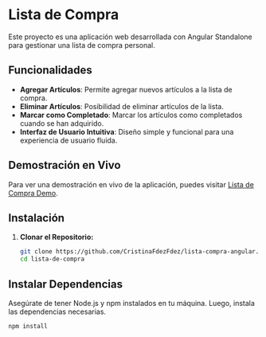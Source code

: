 # Lista de Compra

Este proyecto es una aplicación web desarrollada con Angular Standalone para gestionar una lista de compra personal.

## Funcionalidades

- **Agregar Artículos**: Permite agregar nuevos artículos a la lista de compra.
- **Eliminar Artículos**: Posibilidad de eliminar artículos de la lista.
- **Marcar como Completado**: Marcar los artículos como completados cuando se han adquirido.
- **Interfaz de Usuario Intuitiva**: Diseño simple y funcional para una experiencia de usuario fluida.


## Demostración en Vivo

Para ver una demostración en vivo de la aplicación, puedes visitar [Lista de Compra Demo](http://ejemplo.com).

## Instalación

1. **Clonar el Repositorio:**

   ```bash
   git clone https://github.com/CristinaFdezFdez/lista-compra-angular.git
   cd lista-de-compra

## Instalar Dependencias

Asegúrate de tener Node.js y npm instalados en tu máquina. Luego, instala las dependencias necesarias.

```bash
npm install

